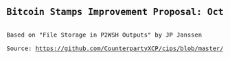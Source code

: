 <pre><h2>Bitcoin Stamps Improvement Proposal: Octet Linked Graphics & Artifacts</h2><br/>Based on "File Storage in P2WSH Outputs" by JP Janssen<br/><br/>Source: <a href="https://github.com/CounterpartyXCP/cips/blob/master/cip-0033.md">https://github.com/CounterpartyXCP/cips/blob/master/cip-0033.md</a></pre>
